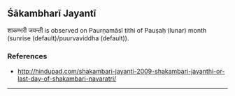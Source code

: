 ## Śākambharī Jayantī
शाकम्भरी जयन्ती is observed on Paurṇamāsī tithi of Pauṣaḥ (lunar) month (sunrise (default)/puurvaviddha (default)).


### References
* http://hindupad.com/shakambari-jayanti-2009-shakambari-jayanthi-or-last-day-of-shakambari-navaratri/


---
